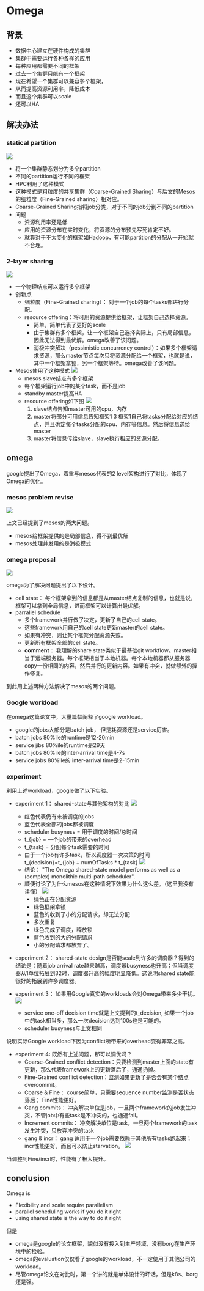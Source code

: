 # Omega

## 背景
* 数据中心建立在硬件构成的集群
* 集群中需要运行各种各样的应用
* 每种应用都需要不同的框架
* 过去一个集群只能有一个框架
* 现在希望一个集群可以兼容多个框架，
* 从而提高资源利用率，降低成本
* 而且这个集群可以scale
* 还可以HA

## 解决办法
### statical partition
![](omega_images/1.png)
* 将一个集群静态划分为多个partition
* 不同的partition运行不同的框架
* HPC利用了这种模式
* 这种模式是粗粒度的共享集群（Coarse-Grained Sharing）与后文的Mesos的细粒度（Fine-Grained sharing）相对应。
* Coarse-Grained Sharing指将job分类，对于不同的job分到不同的partition
* 问题
    - 资源利用率还是低
    - 应用的资源分布在实时变化，将资源的分布预先写死肯定不好。
    - 就算对于不太变化的框架如Hadoop，有可能partition的分配从一开始就不合理。

### 2-layer sharing
![](omega_images/2.png)
* 一个物理结点可以运行多个框架
* 创新点
  - 细粒度（Fine-Grained sharing）： 对于一个job的每个tasks都进行分配。
  - resource offering：将可用的资源提供给框架，让框架自己选择资源。
    * 简单，简单代表了更好的scale
    * 由于集群有多个框架，让一个框架自己选择实际上，只有局部信息，因此无法得到最优解。omega改善了该问题。
    * 消极冲突解决（pessimistic concurrency control）：如果多个框架请求资源，那么master节点每次只将资源分配给一个框架，也就是说，其中一个框架拿锁，另一个框架等待。omega改善了该问题。 
* Mesos使用了这种模式
![](omega_images/3.png)
    - mesos slave结点有多个框架
    - 每个框架运行job中的某个task，而不是job
    - standby master提高HA
    - resource offering如下图
    ![](omega_images/4.png)
        1. slave结点告知master可用的cpu，内存
        2. master将部分可用信息告知框架1
        3 框架1自己将tasks分配给对应的结点，并且确定每个tasks分配的cpu、内存等信息。然后将信息送给master
        4. master将信息传给slave，slave执行相应的资源分配。

## omega
google提出了Omega，着重与mesos代表的2 level架构进行了对比，体现了Omega的优化。

### mesos problem revise
![](omega_images/5.png)

上文已经提到了mesos的两大问题。
* mesos给框架提供的是局部信息，得不到最优解
* mesos处理并发用的是消极模式

### omega proposal
![](omega_images/6.png)

omega为了解决问题提出了以下设计。
* cell state： 每个框架拿到的信息都是从master结点复制的信息，也就是说，框架可以拿到全局信息，进而框架可以计算出最优解。
* parrallel schedule
    - 多个framework并行做了决定，更新了自己的cell state。
    - 这些framework用自己的cell state更新master的cell state。
    - 如果有冲突，则让某个框架分配资源失败。
    - 更新所有框架全部的cell state。
    - **comment**： 我理解的share state类似于最基础git workflow。master相当于远端服务器。每个框架相当于本地机器。每个本地机器都从服务器copy一份相同的内容，然后并行的更新内容。如果有冲突，就做额外的操作修复。

到此用上述两种方法解决了mesos的两个问题。

### Google workload
在omega这篇论文中，大量篇幅阐释了google workload。
- google的jobs大部分是batch job， 但是耗资源还是service厉害。
- batch jobs 80%ile的runtime是12-20min
- service jibs 80%ile的runtime是29天
- batch jobs 80%ile的inter-arrival time是4-7s
- service jobs 80%ile的
inter-arrival time是2-15min

### experiment
利用上述workload，google做了以下实验。

* experiment 1： shared-state与其他架构的对比
![](omega_images/10.png)
     - 红色代表仍有未被调度的jobs
     - 蓝色代表全部的jobs都被调度
     - scheduler busyness = 用于调度的时间/总时间
     - t_{job} = 一个job的带来的overhead
     - t_{task} = 分配每个task需要的时间
     - 由于一个job有许多task，所以调度器一次决策的时间 t_{decision}=t_{job} + numOfTasks * t_{task} 
![](omega_images/7.png)
     - 结论： "The Omega shared-state model performs as well as a (complex) monolithic multi-path scheduler".
     - 顺便讨论了为什么mesos在这种情况下效果为什么这么差。（这里我没有读懂）
        ![](omega_images/8.png)
        * 绿色正在分配资源
        * 绿色框架拿锁
        * 蓝色的收到了小的分配请求，却无法分配
        * 多次重复
        * 绿色完成了调度，释放锁
        * 蓝色收到的大的分配请求
        * 小的分配请求都放弃了。

* experiment 2： shared-state design是否能scale到许多的调度器？得到的结论是：随着job arrival rate越来越高，调度器busyness也升高；但当调度器从1单位拓展到32时，调度器升高的幅度明显降低。这说明shared state能很好的拓展到许多调度器。

* experiment 3： 如果用Google真实的workloads会对Omega带来多少干扰。
![](omega_images/9.png)
    - service one-off decision time就是上文提到的t_decision, 如果一个job中的task相当多，那么一次decision达到100s也是可能的。
    - scheduler busyness与上文相同

说明实际Google workload下因为conflict所带来的overhead变得非常之高。

* experiment 4:
既然有上述问题，那可以调优吗？
    - Coarse-Grained conflict detection：只要检测到master上面的state有更新，那么代表framework上的更新落后了，通通扔掉。
    - Fine-Grained conflict detection：监测如果更新了是否会有某个结点overcommit。
    - Coarse & Fine： course简单，只需要sequence number监测是否状态落后； Fine性能更好。
    - Gang commits： 冲突解决单位是job，一旦两个framework的job发生冲突，不管job中有些task是不冲突的，也通通fail。
    - Increment commits： 
    冲突解决单位是task，一旦两个framework的task发生冲突，只放弃冲突的task
    - gang & incr： gang 适用于一个job需要依赖于其他所有tasks跑起来；incr性能更好，而且可以防止starvation。
    ![](omega_images/11.png)

当调整到Fine/incr时，性能有了极大提升。

## conclusion
Omega is
- Flexibility and scale require parallelism
- parallel scheduling works if you do it right 
- using shared state is the way to do it right

但是
- omega是google的论文框架，貌似没有投入到生产领域，没有borg在生产环境中的检验。
- omega的evaluation仅仅看了google的workload，不一定使用于其他公司的workload。
- 尽管omega论文在对比时，第一个讲的就是单体设计的坏话，但是k8s、borg还是强。


